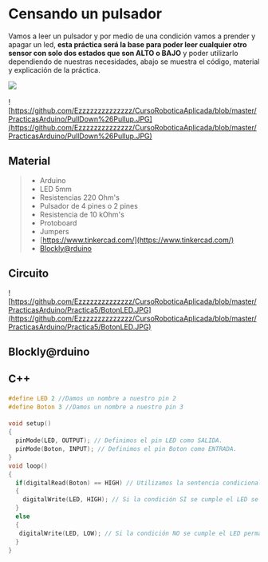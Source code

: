 # Censando un pulsador
Vamos a leer un pulsador y por medio de una condición vamos a prender y apagar un led, **esta práctica será la base para poder leer cualquier otro sensor con solo dos estados que son ALTO o BAJO** y poder utilizarlo dependiendo de nuestras necesidades, abajo se muestra el código, material y explicación de la práctica.

![](http://4.bp.blogspot.com/-KAkM3oZ1rhI/U7zrMdebhtI/AAAAAAAAA28/w66cXzjAIgI/s1600/resistenciaspullupypulldown.jpg)

![https://github.com/Ezzzzzzzzzzzzzz/CursoRoboticaAplicada/blob/master/PracticasArduino/PullDown%26Pullup.JPG](https://github.com/Ezzzzzzzzzzzzzz/CursoRoboticaAplicada/blob/master/PracticasArduino/PullDown%26Pullup.JPG)

## Material
> - Arduino
> - LED 5mm 
> - Resistencias 220 Ohm's 
> - Pulsador de 4 pines o 2 pines
> - Resistencia de 10 kOhm's
> - Protoboard
> - Jumpers
> - [https://www.tinkercad.com/](https://www.tinkercad.com/)
> - [Blockly@rduino](https://technologiescollege.github.io/Blockly-at-rduino/index.html)

## Circuito
![https://github.com/Ezzzzzzzzzzzzzz/CursoRoboticaAplicada/blob/master/PracticasArduino/Practica5/BotonLED.JPG](https://github.com/Ezzzzzzzzzzzzzz/CursoRoboticaAplicada/blob/master/PracticasArduino/Practica5/BotonLED.JPG)

## Blockly@rduino


## C++
```c
#define LED 2 //Damos un nombre a nuestro pin 2
#define Boton 3 //Damos un nombre a nuestro pin 3

void setup()
{
  pinMode(LED, OUTPUT); // Definimos el pin LED como SALIDA.
  pinMode(Boton, INPUT); // Definimos el pin Boton como ENTRADA. 
}
void loop()  
{
  if(digitalRead(Boton) == HIGH) // Utilizamos la sentencia condicional "if".
  { 
    digitalWrite(LED, HIGH); // Si la condición SI se cumple el LED se enciende.
  }
  else
  {
   digitalWrite(LED, LOW); // Si la condición NO se cumple el LED permanecera apagado.
  }
}
```

<!--stackedit_data:
eyJoaXN0b3J5IjpbLTEzOTI0MzE4NTEsLTEzNDAxMTg4NDcsNz
I0MDA4MjE3LC0zMTM2MDkzOTUsMTY5NjcxMjU5OSwyMDE0MTI4
MDM5LC01MTYyMDI5ODddfQ==
-->